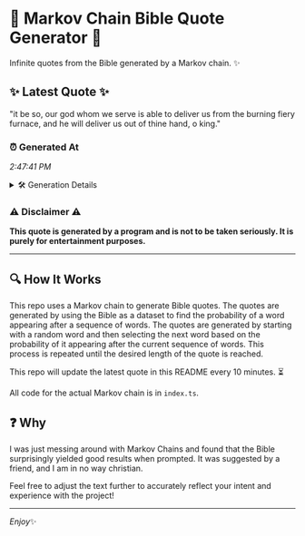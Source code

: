# 📖 Markov Chain Bible Quote Generator 📖

Infinite quotes from the Bible generated by a Markov chain. ✨

## ✨ Latest Quote ✨
"it be so, our god whom we serve is able to deliver us from the burning fiery furnace, and he will deliver us out of thine hand, o king."

### ⏰ Generated At
*2:47:41 PM*

<details>
    <summary>🛠️ Generation Details</summary>
    <p>
        <strong>🌱 Seed:</strong> it<br>
        <strong>🔄 Iterations:</strong> 28<br>
        <strong>📜 Context History:</strong><br>[ it ]: be<br>[ it, be ]: so,<br>[ it, be, so, ]: our<br>[ it, be, so,, our ]: god<br>[ it, be, so,, our, god ]: whom<br>[ it, be, so,, our, god, whom ]: we<br>[ be, so,, our, god, whom, we ]: serve<br>[ so,, our, god, whom, we, serve ]: is<br>[ our, god, whom, we, serve, is ]: able<br>[ god, whom, we, serve, is, able ]: to<br>[ whom, we, serve, is, able, to ]: deliver<br>[ we, serve, is, able, to, deliver ]: us<br>[ serve, is, able, to, deliver, us ]: from<br>[ is, able, to, deliver, us, from ]: the<br>[ able, to, deliver, us, from, the ]: burning<br>[ to, deliver, us, from, the, burning ]: fiery<br>[ deliver, us, from, the, burning, fiery ]: furnace,<br>[ us, from, the, burning, fiery, furnace, ]: and<br>[ from, the, burning, fiery, furnace,, and ]: he<br>[ the, burning, fiery, furnace,, and, he ]: will<br>[ burning, fiery, furnace,, and, he, will ]: deliver<br>[ fiery, furnace,, and, he, will, deliver ]: us<br>[ furnace,, and, he, will, deliver, us ]: out<br>[ and, he, will, deliver, us, out ]: of<br>[ he, will, deliver, us, out, of ]: thine<br>[ will, deliver, us, out, of, thine ]: hand,<br>[ deliver, us, out, of, thine, hand, ]: o<br>[ us, out, of, thine, hand,, o ]: king.<br>
    </p>
</details>

### ⚠️ Disclaimer ⚠️
**This quote is generated by a program and is not to be taken seriously. It is purely for entertainment purposes.**

---

## 🔍 How It Works

This repo uses a Markov chain to generate Bible quotes. The quotes are generated by using the Bible as a dataset to find the probability of a word appearing after a sequence of words. The quotes are generated by starting with a random word and then selecting the next word based on the probability of it appearing after the current sequence of words. This process is repeated until the desired length of the quote is reached.

This repo will update the latest quote in this README every 10 minutes. ⏳

All code for the actual Markov chain is in `index.ts`.

## ❓ Why

I was just messing around with Markov Chains and found that the Bible surprisingly yielded good results when prompted. 
It was suggested by a friend, and I am in no way christian.

Feel free to adjust the text further to accurately reflect your intent and experience with the project!

---

*Enjoy*✨
